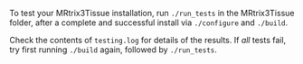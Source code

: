 To test your MRtrix3Tissue installation, run `./run_tests` in the MRtrix3Tissue folder, after a complete and successful install via `./configure` and `./build`.

Check the contents of `testing.log` for details of the results. If _all_ tests fail, try first running `./build` again, followed by `./run_tests`.
